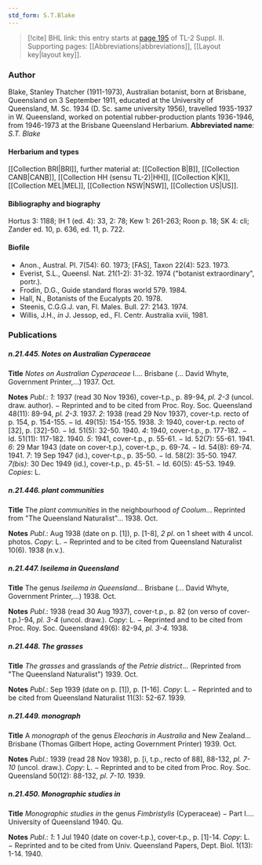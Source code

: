 ```yaml
---
std_form: S.T.Blake
---
```


> [!cite] BHL link: this entry starts at [page 195](https://www.biodiversitylibrary.org/page/33265392) of TL-2 Suppl. II.
> Supporting pages: [[Abbreviations|abbreviations]], [[Layout key|layout key]].

### Author

Blake, Stanley Thatcher (1911-1973), Australian botanist, born at Brisbane, Queensland on 3 September 1911, educated at the University of Queensland, M. Sc. 1934 (D. Sc. same university 1956), travelled 1935-1937 in W. Queensland, worked on potential rubber-production plants 1936-1946, from 1946-1973 at the Brisbane Queensland Herbarium. 
**Abbreviated name**: *S.T. Blake*

#### Herbarium and types

[[Collection BRI|BRI]], further material at: [[Collection B|B]], [[Collection CANB|CANB]], [[Collection HH (sensu TL-2)|HH]], [[Collection K|K]], [[Collection MEL|MEL]], [[Collection NSW|NSW]], [[Collection US|US]].

#### Bibliography and biography

Hortus 3: 1188; IH 1 (ed. 4): 33, 2: 78; Kew 1: 261-263; Roon p. 18; SK 4: cli; Zander ed. 10, p. 636, ed. 11, p. 722.

#### Biofile

- Anon., Austral. Pl. 7(54): 60. 1973; \[FAS\], Taxon 22(4): 523. 1973.
- Everist, S.L., Queensl. Nat. 21(1-2): 31-32. 1974 ("botanist extraordinary", portr.).
- Frodin, D.G., Guide standard floras world 579. 1984.
- Hall, N., Botanists of the Eucalypts 20. 1978.
- Steenis, C.G.G.J. van, Fl. Males. Bull. 27: 2143. 1974.
- Willis, J.H., *in* J. Jessop, ed., Fl. Centr. Australia xviii, 1981.

### Publications

##### n.21.445. Notes on Australian Cyperaceae

**Title**
*Notes on Australian Cyperaceae* I.... Brisbane (... David Whyte, Government Printer,...) 1937. Oct.

**Notes**
*Publ*.: *1*: 1937 (read 30 Nov 1936), cover-t.p., p. 89-94, *pl. 2-3* (uncol. draw. author). − Reprinted and to be cited from Proc. Roy. Soc. Queensland 48(11): 89-94, *pl. 2-3.* 1937.
*2*: 1938 (read 29 Nov 1937), cover-t.p. recto of p. 154, p. 154-155. − Id. 49(15): 154-155. 1938.
*3*: 1940, cover-t.p. recto of \[32\], p. \[32\]-50. − Id. 51(5): 32-50. 1940.
*4*: 1940, cover-t.p., p. 177-182. − Id. 51(11): 117-182. 1940.
*5*: 1941, cover-t.p., p. 55-61. − Id. 52(7): 55-61. 1941.
*6*: 29 Mar 1943 (date on cover-t.p.), cover-t.p., p. 69-74. − Id. 54(8): 69-74. 1941.
*7*: 19 Sep 1947 (id.), cover-t.p., p. 35-50. − Id. 58(2): 35-50. 1947.
*7(bis)*: 30 Dec 1949 (id.), cover-t.p., p. 45-51. − Id. 60(5): 45-53. 1949.
*Copies*: L.

##### n.21.446. plant communities

**Title**
The *plant communities* in the neighbourhood *of Coolum*... Reprinted from "The Queensland Naturalist"... 1938. Oct.

**Notes**
*Publ*.: Aug 1938 (date on p. \[1\]), p. \[1-8\], *2 pl*. on 1 sheet with 4 uncol. photos. *Copy*: L. − Reprinted and to be cited from Queensland Naturalist 10(6). 1938 (n.v.).

##### n.21.447. Iseilema in Queensland

**Title**
The genus *Iseilema in Queensland*... Brisbane (... David Whyte, Government Printer,...) 1938. Oct.

**Notes**
*Publ*.: 1938 (read 30 Aug 1937), cover-t.p., p. 82 (on verso of cover-t.p.)-94, *pl. 3-4* (uncol. draw.). *Copy*: L. − Reprinted and to be cited from Proc. Roy. Soc. Queensland 49(6): 82-94, *pl. 3-4.* 1938.

##### n.21.448. The grasses

**Title**
*The grasses* and grasslands *of* the *Petrie district*... (Reprinted from "The Queensland Naturalist") 1939. Oct.

**Notes**
*Publ*.: Sep 1939 (date on p. \[1\]), p. \[1-16\]. *Copy*: L. − Reprinted and to be cited from Queensland Naturalist 11(3): 52-67. 1939.

##### n.21.449. monograph

**Title**
A *monograph* of the genus *Eleocharis in Australia* and New Zealand... Brisbane (Thomas Gilbert Hope, acting Government Printer) 1939. Oct.

**Notes**
*Publ*.: 1939 (read 28 Nov 1938), p. \[i, t.p., recto of 88\], 88-132, *pl. 7-10* (uncol. draw.). *Copy*: L. − Reprinted and to be cited from Proc. Roy. Soc. Queensland 50(12): 88-132, *pl. 7-10.* 1939.

##### n.21.450. Monographic studies in

**Title**
*Monographic studies in* the genus *Fimbristylis* (Cyperaceae) − Part I.... University of Queensland 1940. Qu.

**Notes**
*Publ*.: *1*: 1 Jul 1940 (date on cover-t.p.), cover-t.p., p. \[1\]-14. *Copy*: L. − Reprinted and to be cited from Univ. Queensland Papers, Dept. Biol. 1(13): 1-14. 1940.


